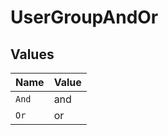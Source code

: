 # UserGroupAndOr


## Values

| Name  | Value |
| ----- | ----- |
| `And` | and   |
| `Or`  | or    |
